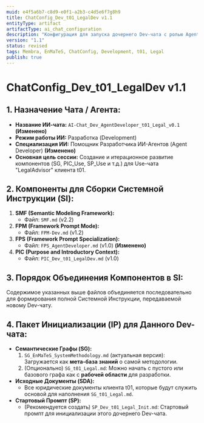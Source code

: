 ```yaml
---
muid: e4f5a6b7-c8d9-e0f1-a2b3-c4d5e6f7g8h9
title: ChatConfig_Dev_t01_LegalDev v1.1
entityType: artifact
artifactType: ai_chat_configuration
description: "Конфигурация для запуска дочернего Dev-чата с ролью AgentDeveloper, предназначенного для разработки компонентов ИИ-агента LegalAdvisor для клиента t01."
version: "1.1"
status: revised
tags: Membra, EnMaTeS, ChatConfig, Development, t01, Legal
publish: true
---
```


# ChatConfig_Dev_t01_LegalDev v1.1

## 1. Назначение Чата / Агента:

-   **Название ИИ-чата:** `AI-Chat_Dev_AgentDeveloper_t01_Legal_v0.1` **(Изменено)**
-   **Режим работы ИИ:** Разработка (Development)
-   **Специализация ИИ:** Помощник Разработчика ИИ-Агентов (Agent Developer) **(Изменено)**
-   **Основная цель сессии:** Создание и итерационное развитие компонентов (SG, PIC_Use, SP_Use и т.д.) для Use-чата "LegalAdvisor" клиента t01.

## 2. Компоненты для Сборки Системной Инструкции (SI):

1.  **SMF (Semantic Modeling Framework):**
    *   Файл: `SMF.md` (v2.2)
2.  **FPM (Framework Prompt Mode):**
    *   Файл: `FPM-Dev.md` (v1.2)
3.  **FPS (Framework Prompt Specialization):**
    *   Файл: `FPS_AgentDeveloper.md` (v1.0) **(Изменено)**
4.  **PIC (Purpose and Introductory Context):**
    *   Файл: `PIC_Dev_t01_LegalDev.md` (v1.0)

## 3. Порядок Объединения Компонентов в SI:
Содержимое указанных выше файлов объединяется последовательно для формирования полной Системной Инструкции, передаваемой новому Dev-чату.

## 4. Пакет Инициализации (IP) для Данного Dev-чата:

-   **Семантические Графы (SG):**
    1.  `SG_EnMaTeS_SystemMethodology.md` (актуальная версия): Загружается как **мета-база знаний** о самой методологии.
    2.  (Опционально) `SG_t01_Legal.md`: Можно начать с пустого или базового графа как с **рабочей области** для разработки.
-   **Исходные Документы (SDA):**
    -   Все юридические документы клиента t01, которые будут служить основой для наполнения `SG_t01_Legal.md`.
-   **Стартовый Промпт (SP):**
    -   (Рекомендуется создать) `SP_Dev_t01_Legal_Init.md`: Стартовый промпт для инициализации этого дочернего Dev-чата.